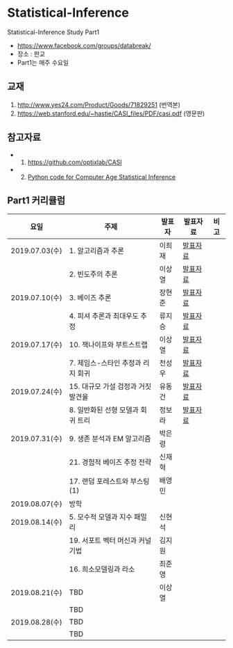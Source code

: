 # Statistical-Inference

Statistical-Inference Study Part1

* https://www.facebook.com/groups/databreak/
* 장소 : 판교
* Part1는 매주 수요일


## 교재

1. http://www.yes24.com/Product/Goods/71829251 (번역본)
2. https://web.stanford.edu/~hastie/CASI_files/PDF/casi.pdf (영문판)

## 참고자료

* 1. https://github.com/optixlab/CASI
* 2. [Python code for Computer Age Statistical Inference](https://github.com/jrfiedler/CASI_Python)

## Part1 커리큘럼
|요일   |주제   |발표자   |발표자료   |비고|
|---|---|---|---|---|
|2019.07.03(수)|1. 알고리즘과 추론|이희재|[발표자료](https://github.com/KaggleBreak/Statistical-Inference/tree/master/part1/study1/1%EC%9E%A5)|
||2. 빈도주의 추론|이상열|[발표자료](https://github.com/KaggleBreak/Statistical-Inference/blob/master/part1/study1/2st.pdf)|
|2019.07.10(수)|3. 베이즈 추론|장현준|[발표자료](https://github.com/KaggleBreak/Statistical-Inference/blob/master/part1/study2/ch3.%20%EB%B2%A0%EC%9D%B4%EC%A6%88%20%EC%B6%94%EB%A1%A0.pptx)||
||4. 피셔 추론과 최대우도 추정|류지승|[발표자료](https://github.com/KaggleBreak/Statistical-Inference/blob/master/part1/study2/ch4.%20%ED%94%BC%EC%85%94%20%EC%B6%94%EB%A1%A0%EA%B3%BC%20%EC%B5%9C%EB%8C%80%20%EC%9A%B0%EB%8F%84%20%EC%B6%94%EC%A0%95.pdf)|
|2019.07.17(수)|10. 잭나이프와 부트스트랩|이상열|[발표자료](https://github.com/KaggleBreak/Statistical-Inference/blob/master/part1/study3/10st.pdf)||
||7. 제임스-스타인 추정과 리지 회귀|천성우|[발표자료](https://github.com/KaggleBreak/Statistical-Inference/blob/master/part1/study3/CASI_chap_7.pdf)|
|2019.07.24(수)|15. 대규모 가설 검정과 거짓 발견율|유동건|[발표자료](https://github.com/KaggleBreak/Statistical-Inference/blob/master/part1/study4/ch15_large_scale_testing.pdf)||
||8. 일반화된 선형 모델과 회귀 트리|정보라|[발표자료](https://github.com/KaggleBreak/Statistical-Inference/blob/master/part1/study4/ch8_Generalized_LinearModels_RegressionTrees.pdf)|
|2019.07.31(수)|9. 생존 분석과 EM 알고리즘|박은령|||
||21. 경험적 베이즈 추정 전략|신재혁||
||17. 랜덤 포레스트와 부스팅(1)|배영민||
|2019.08.07(수)|방학||||
|2019.08.14(수)|5. 모수적 모델과 지수 패밀리|신현석|||
||19. 서포트 벡터 머신과 커널 기법|김지원||
||16. 희소모델링과 라소|최준영||
|2019.08.21(수)|TBD|이상열|||
||TBD|||
|2019.08.28(수)|TBD||||
||TBD|||
